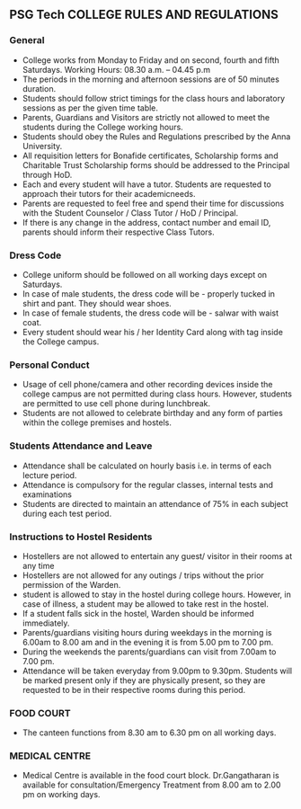 ## PSG Tech COLLEGE RULES AND REGULATIONS

### General
- College works from Monday to Friday and on second, fourth and fifth Saturdays. Working Hours: 08.30 a.m. – 04.45 p.m
- The periods in the morning and afternoon sessions are of 50 minutes duration.
- Students should follow strict timings for the class hours and laboratory sessions as per the given time table.
- Parents, Guardians and Visitors are strictly not allowed to meet the students during the College working hours.
- Students should obey the Rules and Regulations prescribed by the Anna University.
- All requisition letters for Bonafide certificates, Scholarship forms and Charitable Trust Scholarship forms should be addressed to the Principal through HoD.
- Each and every student will have a tutor. Students are requested to approach their tutors for their academicneeds.
- Parents are requested to feel free and spend their time for discussions with the Student Counselor / Class Tutor / HoD / Principal.
- If there is any change in the address, contact number and email ID, parents should inform their respective Class Tutors.

### Dress Code
- College uniform should be followed on all working days except on Saturdays.
- In case of male students, the dress code will be - properly tucked in shirt and pant. They should wear shoes.
- In case of female students, the dress code will be - salwar with waist coat.
- Every student should wear his / her Identity Card along with tag inside the College campus.

### Personal Conduct
- Usage of cell phone/camera and other recording devices inside the college campus are not permitted during class hours. However, students are permitted to use cell phone during lunchbreak.
- Students are not allowed to celebrate birthday and any form of parties within the college premises and hostels.

### Students Attendance and Leave 
- Attendance shall be calculated on hourly basis i.e. in terms of each lecture period.
- Attendance is compulsory for the regular classes, internal tests and examinations
- Students are directed to maintain an attendance of 75% in each subject during each test period.

### Instructions to Hostel Residents 
- Hostellers are not allowed to entertain any guest/ visitor in their rooms at any time
- Hostellers are not allowed for any outings / trips without the prior permission of the Warden.
- student is allowed to stay in the hostel during college hours. However, in case of illness, a student may be allowed to take rest in the hostel.
- If a student falls sick in the hostel, Warden should be informed immediately.
- Parents/guardians visiting hours during weekdays in the morning is 6.00am to 8.00 am and in the evening it is from 5.00 pm to 7.00 pm.
- During the weekends the parents/guardians can visit from 7.00am to 7.00 pm.
- Attendance will be taken everyday from 9.00pm to 9.30pm. Students will be marked present only if they are physically present, so they are requested to be in their respective rooms during this period.

### FOOD COURT
- The canteen functions from 8.30 am to 6.30 pm on all working days.

### MEDICAL CENTRE
- Medical Centre is available in the food court block. Dr.Gangatharan is available for consultation/Emergency Treatment from 8.00 am to 2.00 pm on working days.
